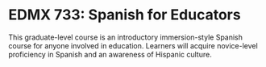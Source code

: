 # EDMX 733: Spanish for Educators

This graduate-level course is an introductory immersion-style Spanish course for anyone involved in education. Learners will acquire novice-level proficiency in Spanish and an awareness of Hispanic culture.